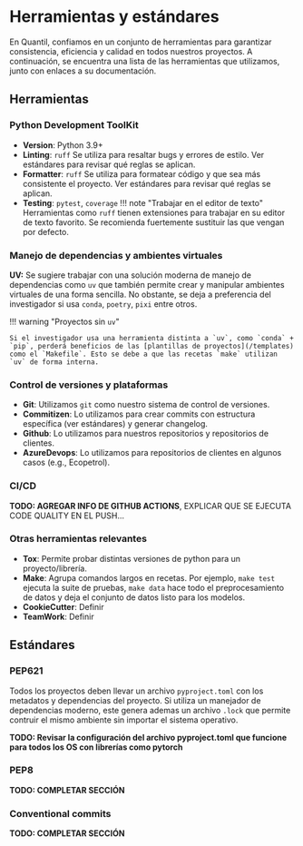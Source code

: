 # Herramientas y estándares

En Quantil, confiamos en un conjunto de herramientas para garantizar consistencia, eficiencia y calidad en todos nuestros proyectos. A continuación, se encuentra una lista de las herramientas que utilizamos, junto con enlaces a su documentación.

## Herramientas

### Python Development ToolKit
- **Version**: Python 3.9+
- **Linting**: `ruff` Se utiliza para resaltar bugs y errores de estilo. Ver estándares para revisar qué reglas se aplican.
- **Formatter**: `ruff` Se utiliza para formatear código y que sea más consistente el proyecto. Ver estándares para revisar qué reglas se aplican.
- **Testing**: `pytest`, `coverage`
!!! note "Trabajar en el editor de texto"
    Herramientas como `ruff` tienen extensiones para trabajar en su editor de texto favorito. Se recomienda fuertemente sustituir las que vengan por defecto.
### Manejo de dependencias y ambientes virtuales
**UV:** Se sugiere trabajar con una solución moderna de manejo de dependencias como `uv` que también permite crear y manipular ambientes virtuales de una forma sencilla.  No obstante, se deja a preferencia del investigador si usa `conda`, `poetry`, `pixi` entre otros.

!!! warning "Proyectos sin `uv`"

    Si el investigador usa una herramienta distinta a `uv`, como `conda` + `pip`, perderá beneficios de las [plantillas de proyectos](/templates) como el `Makefile`. Esto se debe a que las recetas `make` utilizan `uv` de forma interna.
	
### Control de versiones y plataformas
- **Git**: Utilizamos `git` como nuestro sistema de control de versiones.
- **Commitizen**: Lo utilizamos para crear commits con estructura específica (ver estándares) y generar changelog.
- **Github**: Lo utilizamos para nuestros repositorios y repositorios de clientes.
- **AzureDevops**: Lo utilizamos para repositorios de clientes en algunos casos (e.g., Ecopetrol).

### CI/CD
**TODO: AGREGAR INFO DE GITHUB ACTIONS**, EXPLICAR QUE SE EJECUTA CODE QUALITY EN EL PUSH...

### Otras herramientas relevantes
- **Tox**: Permite probar distintas versiones de python para un proyecto/librería.
- **Make**: Agrupa comandos largos en recetas. Por ejemplo, `make test` ejecuta la suite de pruebas, `make data` hace todo el preprocesamiento de datos y deja el conjunto de datos listo para los modelos.
- **CookieCutter**: Definir
- **TeamWork**: Definir

## Estándares

### PEP621
Todos los proyectos deben llevar un archivo `pyproject.toml` con los metadatos y dependencias del proyecto. Si utiliza un manejador de dependencias moderno, este genera ademas un archivo `.lock` que permite contruir el mismo ambiente sin importar el sistema operativo.

**TODO: Revisar la configuración del archivo pyproject.toml que funcione para todos los OS con librerías como pytorch**

### PEP8
**TODO: COMPLETAR SECCIÓN**

### Conventional commits
**TODO: COMPLETAR SECCIÓN**

<!-- ## Documentation -->
<!-- - **MkDocs**: For generating static sites. -->
<!-- - **Material Theme**: For a modern, responsive design. -->
<!-- - **GitHub Pages**: For hosting documentation. -->

<!-- ## Data Science Tools -->
<!-- - **Cookiecutter Data Science**: For project structure. -->
<!-- - **DVC**: For data versioning. -->
<!-- - **MLflow**: For experiment tracking. -->

<!-- ## Library Tools -->
<!-- - **UV**: For library structure. -->
<!-- - **Semantic Versioning**: For versioning libraries. -->
<!-- - **mkdocstrings**: For auto-generating API docs. -->


<!-- ## sdkljfa -->
